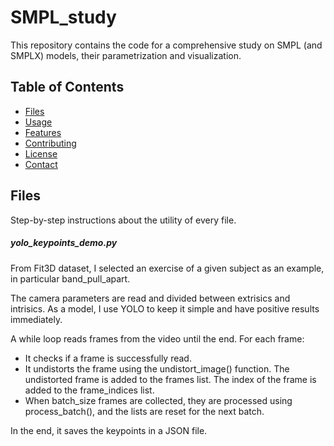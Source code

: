 # SMPL_study

This repository contains the code for a comprehensive study on SMPL (and SMPLX) models, their parametrization and visualization.

## Table of Contents

- [Files](#files)
- [Usage](#usage)
- [Features](#features)
- [Contributing](#contributing)
- [License](#license)
- [Contact](#contact)

## Files

Step-by-step instructions about the utility of every file.

##### yolo_keypoints_demo.py 
From Fit3D dataset, I selected an exercise of a given subject as an example, in particular band_pull_apart.

The camera parameters are read and divided between extrisics and intrisics.
As a model, I use YOLO to keep it simple and have positive results immediately.

A while loop reads frames from the video until the end. For each frame:
- It checks if a frame is successfully read.
- It undistorts the frame using the undistort_image() function. The undistorted frame is added to the frames list. The index of the frame is added to the frame_indices list.
- When batch_size frames are collected, they are processed using process_batch(), and the lists are reset for the next batch.

In the end, it saves the keypoints in a JSON file.


